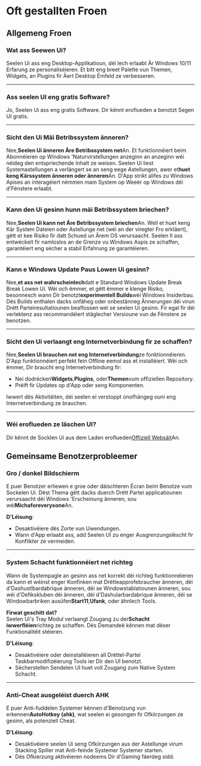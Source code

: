 # **Oft gestallten Froen**

## **Allgemeng Froen**

### **Wat ass Seewen Ui?**

Seelen Ui ass eng Desktop-Applikatioun, déi Iech erlaabt Är Windows 10/11
Erfarung ze personaliséieren. Et bitt eng breet Palette vun Themen, Widgets, an
Plugins fir Äert Desktop Ëmfeld ze verbesseren.

---

### **Ass seelen UI eng gratis Software?**

Jo, Seelen Ui ass eng gratis Software. Dir kënnt eroflueden a benotzt Segen UI
gratis.

---

### **Sicht den Ui Mäi Betribssystem änneren?**

Nee,**Seelen Ui änneren Äre Betribssystem net**An. Et funktionnéiert beim
Abonnéieren op Windows 'Naturvirstellungen anzeginn an anzeginn wéi néideg den
entspriechende Inhalt ze weisen. Seelen Ui liest Systemastellungen a verlängert
se an seng eege Astellungen, awer et**huet keng Kärssystem änneren oder
änneren**An. D'App strikt alifes zu Windows Apises an interagéiert nëmmen mam
System op Weeër op Windows déi d'Fënstere erlaabt.

---

### **Kann den Ui gesinn hunn mäi Betribssystem briechen?**

Nee,**Seelen Ui kann net Äre Betribssystem briechen**An. Well et huet keng Kär
System Dateien oder Astellunge net (wéi an der viregter Fro erkläert), gëtt et
kee Risiko fir datt Schued un Ärem OS verursaacht. Seelen II ass entwéckelt fir
namloslos an de Grenze vu Windows Aspis ze schaffen, garantéiert eng sécher a
stabil Erfahrung ze garantéieren.

---

### **Kann e Windows Update Paus Lowen Ui gesinn?**

Nee,**et ass net wahrscheinlech**datt e Standard Windows Update Break Break
Lowen Ui. Wéi och ëmmer, et gëtt ëmmer e klenge Risiko, besonnesch wann Dir
benotzt**experimentell Builds**wéi Windows Insiderbau. Dës Builds enthalen dacks
onfäheg oder onbestänneg Ännerungen déi virun Drëtt Parteiresultatiounen
beaflossen wéi se seelen Ui gesinn. Fir egal fir déi verlektenz ass
recommandéiert stäglecher Versioune vun de Fënstere ze benotzen.

---

### **Sicht den Ui verlaangt eng Internetverbindung fir ze schaffen?**

Nee,**Seelen Ui brauchen net eng Internetverbindung**ze fonktionnéieren. D'App
funktionnéiert perfekt fein Offline eemol ass et installéiert. Wéi och ëmmer,
Dir braucht eng Internetverbindung fir:

- Nei dodrécken**Widgets**,**Plugins**, oder**Themen**vum offiziellen
  Repository.
- Préift fir Updates op d'App oder seng Komponenten.

Iwwert dës Aktivitéiten, déi seelen ei verstoppt onofhängeg ouni eng
Internetverbindung ze brauchen.

---

### **Wéi eroflueden ze läschen UI?**

Dir kënnt de Socklen Ui aus dem Laden
eroflueden[Offiziell Websäit](https://seelen.io)An.

## **Gemeinsame Benotzerprobleemer**

### **Gro / donkel Bildschierm**

E puer Benotzer erliewen e groe oder däischteren Écran beim Benotze vum Sockelen
Ui. Dëst Thema gëtt dacks duerch Drëtt Partei applicatiounen verursaacht déi
Windows 'Erscheinung änneren, sou wéi**Michaforeverysone**An.

**D'Léisung**:

- Desaktivéiere dës Zorte vun Uwendungen.
- Wann d'App erlaabt ass, add Seelen UI zu enger Ausgrenzungslëscht fir
  Konflikter ze vermeiden.

---

### **System Schacht funktionnéiert net richteg**

Wann de Systempagle an gesinn ass net korrekt déi richteg funktionnéieren da
kann et wéinst enger Konfinken mat Drëtteapprofebraucher änneren, déi
d'Dashustlbardabrique änneren, déi se Windowstablatiounen änneren, sou wéi
d'Defikskluben déi änneren, déi d'Dashularbardabrique änneren, déi se
Windowbarbriken ausüfen**Start11**,**Ufank**, oder ähnlech Tools.

**Firwat geschitt dat?**\
Seelen Ui's Tray Modul verlaangt Zougang zu der**Schacht iwwerfléien**richteg ze
schaffen. Dës Demandeë kënnen mat dëser Funktionalitéit stéieren.

**D'Léisung**:

- Desaktivéiere oder deinstalléieren all Drëttel-Partei Taskbarmodifizéierung
  Tools ier Dir den UI benotzt.
- Sécherstellen Sendelen UI huet voll Zougang zum Native System Schacht.

---

### **Anti-Cheat ausgeléist duerch AHK**

E puer Anti-fuddelen Systemer kënnen d'Benotzung vun erkennen**AutoHotkey
(ahk)**, wat seelen ei gesongen fir Ofkiirzungen ze gesinn, als potenziell
Cheat.

**D'Léisung**:

- Desaktivéiere seelen Ui seng Ofkiirzungen aus der Astellunge virum Stacking
  Spiller mat Anti-feinde Systemer Systemer starten.
- Dës Ofkierzung aktivéieren nodeems Dir d'Gaming fäerdeg sidd.
